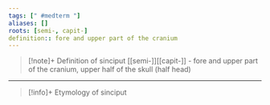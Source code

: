 ```yaml
---
tags: [" #medterm "]
aliases: []
roots: [semi-, capit-]
definition:: fore and upper part of the cranium
---
```

>[!note]+ Definition of sinciput
>[[semi-]][[capit-]] - fore and upper part of the cranium, upper half of the skull (half head)
___
>[!info]+ Etymology of sinciput

